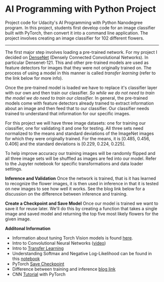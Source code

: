 # AI Programming with Python Project

Project code for Udacity's AI Programming with Python Nanodegree program. In this project, students first develop code for an image classifier built with PyTorch, then convert it into a command line application. The project involves creating an image classifier for 102 different flowers.

<hr />

The first major step involves loading a pre-trained network. For my project I decided on [DenseNet](https://pytorch.org/docs/stable/torchvision/models.html) (Densely Connected Convolutional Networks). In particular Densenet-121. This and other pre-trained models are used as feature detectors for images that they were not originally trained on. The process of using a model in this manner is called _transfer learning_ (refer to the link below for more info).

Once the pre-trained model is loaded we have to replace it's classifier layer with our own and then train our classifier. _So while we do not need to train the model we do need to train our classifier._ In general, the pre-trained models come with feature detectors already trained to extract information about an image and then feed that to our classifier. Our classifier needs trained to understand that information for our specific images.

For this project we will have three image datasets: one for training our classifier, one for validating it and one for testing. All three sets need normalized to the means and standard deviations of the ImageNet images for which they were originally trained. For the means, it is [0.485, 0.456, 0.406] and the standard deviations is [0.229, 0.224, 0.225].

To help improve accuracy our training images will be randomly flipped and all three image sets will be shuffled as images are fed into our model. Refer to the Jupyter notebook for specific transformations and data loader settings.

**Inference and Validation**
Once the network is trained, that is it has learned to recognize the flower images, it is then used in inference in that it is tested on new images to see how well it works. See the blog link below for a discussion on the difference between inference and training.

**Create a Checkpoint and Save Model**
Once our model is trained we want to save it for reuse later. We'll do this by creating a function that takes a single image and saved model and returning the top five most likely flowers for the given image. 

**Additonal Information**
 * Information about tuning Torch Vision models is found [here](https://pytorch.org/tutorials/beginner/finetuning_torchvision_models_tutorial.html).
 * Intro to Convolutional Neural Networks ([video](https://www.youtube.com/watch?v=2-Ol7ZB0MmU))
 * Intro to [Transfer Learning](https://machinelearningmastery.com/transfer-learning-for-deep-learning/)
 * Understanding Softmax and Negative Log-Likelihood can be found in this [notebook](https://ljvmiranda921.github.io/notebook/2017/08/13/softmax-and-the-negative-log-likelihood/)
  * PyTorch [Save Checkpoint](https://pytorch.org/tutorials/beginner/saving_loading_models.html)
  * Difference between training and inference [blog link](https://blogs.nvidia.com/blog/2016/08/22/difference-deep-learning-training-inference-ai/)
   * CNN [Tutorial](https://adventuresinmachinelearning.com/convolutional-neural-networks-tutorial-in-pytorch/) with PyTorch
 
 
 